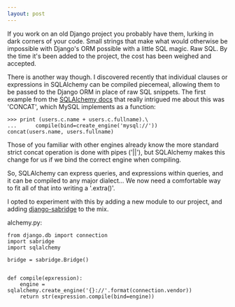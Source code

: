 ```yaml
---
layout: post
---
```


If you work on an old Django project you probably have them, lurking in dark
corners of your code. Small strings that make what would otherwise be
impossible with Django's ORM possible with a little SQL magic. Raw SQL. By the
time it's been added to the project, the cost has been weighed and accepted.

There is another way though. I discovered recently that individual clauses or
expressions in SQLAlchemy can be compiled piecemeal, allowing them to be
passed to the Django ORM in place of raw SQL snippets. The first example from
the [SQLAlchemy docs][concat example] that really intrigued me about this was
'CONCAT', which MySQL implements as a function:


    >>> print (users.c.name + users.c.fullname).\
    ...      compile(bind=create_engine('mysql://'))
    concat(users.name, users.fullname)


Those of you familiar with other engines already know the more standard strict
concat operation is done with pipes ('||'), but SQLAlchemy makes this change
for us if we bind the correct engine when compiling.

So, SQLAlchemy can express queries, and expressions within queries, and it can
be compiled to any major dialect... We now need a comfortable way to fit all
of that into writing a '.extra()'.

I opted to experiment with this by adding a new module to our project, and
adding [django-sabridge] to the mix.

alchemy.py:


    from django.db import connection
	import sabridge
	import sqlalchemy
	
	bridge = sabridge.Bridge()
	
	
	def compile(epxression):
		engine = sqlalchemy.create_engine('{}://'.format(connection.vendor))
	    return str(expression.compile(bind=engine))
		
		
[concat example]: http://docs.sqlalchemy.org/en/rel_1_0/core/tutorial.html#operators "SQLAlchemy Tutorial: Operators"
[django-sabridge]: http://django-sabridge.readthedocs.org/
